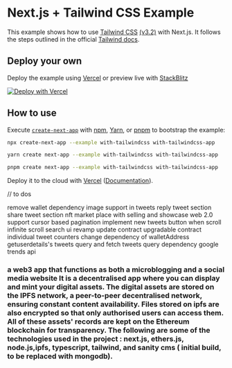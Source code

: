 # Next.js + Tailwind CSS Example

This example shows how to use [Tailwind CSS](https://tailwindcss.com/) [(v3.2)](https://tailwindcss.com/blog/tailwindcss-v3-2) with Next.js. It follows the steps outlined in the official [Tailwind docs](https://tailwindcss.com/docs/guides/nextjs).

## Deploy your own

Deploy the example using [Vercel](https://vercel.com?utm_source=github&utm_medium=readme&utm_campaign=next-example) or preview live with [StackBlitz](https://stackblitz.com/github/vercel/next.js/tree/canary/examples/with-tailwindcss)

[![Deploy with Vercel](https://vercel.com/button)](https://vercel.com/new/git/external?repository-url=https://github.com/vercel/next.js/tree/canary/examples/with-tailwindcss&project-name=with-tailwindcss&repository-name=with-tailwindcss)

## How to use

Execute [`create-next-app`](https://github.com/vercel/next.js/tree/canary/packages/create-next-app) with [npm](https://docs.npmjs.com/cli/init), [Yarn](https://yarnpkg.com/lang/en/docs/cli/create/), or [pnpm](https://pnpm.io) to bootstrap the example:

```bash
npx create-next-app --example with-tailwindcss with-tailwindcss-app
```

```bash
yarn create next-app --example with-tailwindcss with-tailwindcss-app
```

```bash
pnpm create next-app --example with-tailwindcss with-tailwindcss-app
```

Deploy it to the cloud with [Vercel](https://vercel.com/new?utm_source=github&utm_medium=readme&utm_campaign=next-example) ([Documentation](https://nextjs.org/docs/deployment)).


// to dos


remove wallet dependency
image support in tweets
reply tweet section
share tweet section
nft market place with selling and showcase
web 2.0 support
cursor based pagination
implement new tweets button when scroll
infinite scroll
search
ui revamp
update contract
upgradable contract
individual tweet counters
change dependency of walletAddress
getuserdetails's tweets query and fetch tweets query dependency
google trends api




### a web3 app that functions as both a microblogging and a social media website It is a decentralised app where you can display and mint your digital assets. The digital assets are stored on the IPFS network, a peer-to-peer decentralised network, ensuring constant content availability. Files stored on ipfs are also encrypted so that only authorised users can access them. All of these assets' records are kept on the Ethereum blockchain for transparency. The following are some of the technologies used in the project : next.js, ethers.js, node.js,ipfs, typescript, tailwind, and sanity cms ( initial build, to be replaced with mongodb).